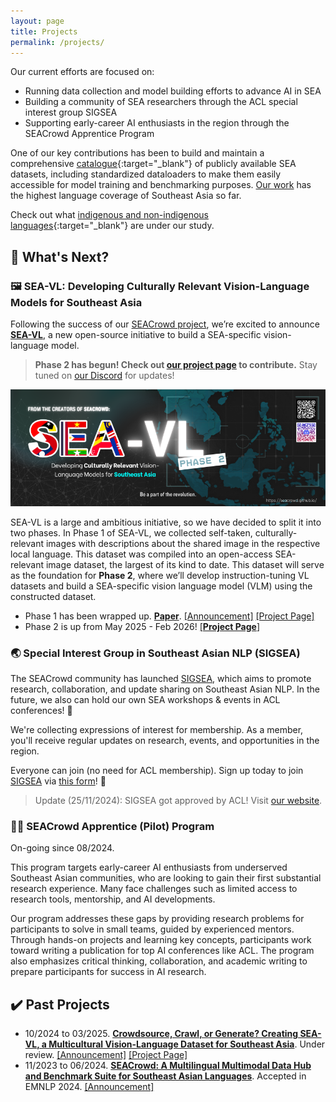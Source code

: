 ```yaml
---
layout: page
title: Projects
permalink: /projects/
---
```


Our current efforts are focused on:
- Running data collection and model building efforts to advance AI in SEA
- Building a community of SEA researchers through the ACL special interest group SIGSEA
- Supporting early-career AI enthusiasts in the region through the SEACrowd Apprentice Program

One of our key contributions has been to build and maintain a comprehensive [catalogue](https://seacrowd.github.io/seacrowd-catalogue/){:target="_blank"} of publicly available SEA datasets, including standardized dataloaders to make them easily accessible for model training and benchmarking purposes.
[Our work](https://seacrowd.github.io/resources/) has the highest language coverage of Southeast Asia so far.

Check out what [indigenous and non-indigenous languages](https://github.com/SEACrowd/seacrowd-datahub/blob/master/LANGUAGES.md){:target="_blank"} are under our study.

## 🤔 What's Next?

### 🖼️ SEA-VL: Developing Culturally Relevant Vision-Language Models for Southeast Asia

Following the success of our [SEACrowd project](https://seacrowd.github.io/seacrowd-emnlp-2024/), we’re excited to announce [**SEA-VL**](https://seacrowd.github.io/seavl-phase2-launch/), a new open-source initiative to build a SEA-specific vision-language model.

> **Phase 2 has begun! Check out [our project page](https://seacrowd.github.io/seavl-phase2-launch/) to contribute.** Stay tuned on [our Discord](https://discord.gg/XXRHFuvkTA) for updates!

<img width="700" alt="SEA-VL Phase 2 Banner" src="https://github.com/SEACrowd/seacrowd.github.io/blob/master/images/SEA-VL/seavl-phase2-banner.png?raw=true">

SEA-VL is a large and ambitious initiative, so we have decided to split it into two phases.
In Phase 1 of SEA-VL, we collected self-taken, culturally-relevant images with descriptions about the shared image in the respective local language.
This dataset was compiled into an open-access SEA-relevant image dataset, the largest of its kind to date.
This dataset will serve as the foundation for **Phase 2**, where we’ll develop instruction-tuning VL datasets and build a SEA-specific vision language model (VLM) using the constructed dataset.

- Phase 1 has been wrapped up. [**Paper**](https://arxiv.org/pdf/2503.07920). [[Announcement]](https://seacrowd.github.io/seavl-dataset/) [[Project Page]](https://seacrowd.github.io/seavl-launch/)
- Phase 2 is up from May 2025 - Feb 2026! [[**Project Page**]](https://seacrowd.github.io/seavl-phase2-launch/)

### 🌏 Special Interest Group in Southeast Asian NLP (SIGSEA)

The SEACrowd community has launched [SIGSEA](https://www.sigsea.org/), which aims to promote research, collaboration, and update sharing on Southeast Asian NLP.
In the future, we also can hold our own SEA workshops & events in ACL conferences! 💪

We're collecting expressions of interest for membership. As a member, you'll receive regular updates on research, events, and opportunities in the region.

Everyone can join (no need for ACL membership). Sign up today to join [SIGSEA](https://www.sigsea.org/) via [this form](https://docs.google.com/forms/d/e/1FAIpQLSfNiQ6xSq3yMDMITKbmRvkvjQkznpgO3BFfOHa0957sGnmsbw/viewform)! 🫶

> Update (25/11/2024): SIGSEA got approved by ACL! Visit [our website](https://www.sigsea.org/).

### 🧑‍🎓 SEACrowd Apprentice (Pilot) Program

On-going since 08/2024.

This program targets early-career AI enthusiasts from underserved Southeast Asian communities, who are looking to gain their first substantial research experience. Many face challenges such as limited access to research tools, mentorship, and AI developments.

Our program addresses these gaps by providing research problems for participants to solve in small teams, guided by experienced mentors. Through hands-on projects and learning key concepts, participants work toward writing a publication for top AI conferences like ACL. The program also emphasizes critical thinking, collaboration, and academic writing to prepare participants for success in AI research.

## ✔️ Past Projects

- 10/2024 to 03/2025. [**Crowdsource, Crawl, or Generate? Creating SEA-VL, a Multicultural Vision-Language Dataset for Southeast Asia**](https://arxiv.org/pdf/2503.07920). Under review. [[Announcement]](https://seacrowd.github.io/seavl-dataset/) [[Project Page]](https://seacrowd.github.io/seavl-launch/)
- 11/2023 to 06/2024. [**SEACrowd: A Multilingual Multimodal Data Hub and Benchmark Suite for Southeast Asian Languages**](https://arxiv.org/pdf/2406.10118). Accepted in EMNLP 2024. [[Announcement]](https://seacrowd.github.io/seacrowd-emnlp-2024/)
